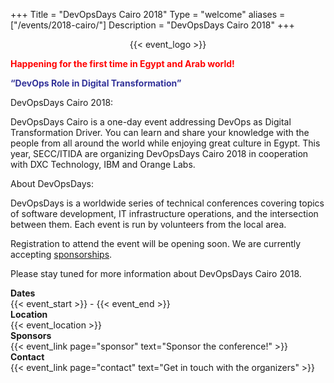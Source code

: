 +++
Title = "DevOpsDays Cairo 2018"
Type = "welcome"
aliases = ["/events/2018-cairo/"]
Description = "DevOpsDays Cairo 2018"
+++

<div style="text-align:center;">
  {{< event_logo >}}
</div>
  
<div>
<p><span style="color: #ff0000;"><strong>Happening for the first time in Egypt and Arab world!</strong></span></p>
<p><span style="color: #333399;"><strong>&ldquo;DevOps Role in Digital Transformation&rdquo;</strong></span></p>

<p>DevOpsDays Cairo 2018:</p>
<p>DevOpsDays Cairo is a one-day event addressing DevOps as Digital Transformation Driver. You can learn and share your knowledge with the people from all around the world while enjoying great culture in Egypt. This year, SECC/ITIDA are organizing DevOpsDays Cairo 2018 in cooperation with DXC Technology, IBM and Orange Labs.</p>
<p>About DevOpsDays:</p>
<p>DevOpsDays is a worldwide series of technical conferences covering topics of software development, IT infrastructure operations, and the intersection between them. Each event is run by volunteers from the local area.</p>

<p>Registration to attend the event will be opening soon. We are currently accepting <a href="https://www.devopsdays.org/events/2018-cairo/sponsor/">sponsorships</a>.</p>
<p>Please stay tuned for more information about DevOpsDays Cairo 2018.</p>
  
</div>

<div class = "row">
  <div class = "col-md-2">
    <strong>Dates</strong>
  </div>
  <div class = "col-md-8">
    {{< event_start >}} - {{< event_end >}}
  </div>
</div>

<div class = "row">
  <div class = "col-md-2">
    <strong>Location</strong>
  </div>
  <div class = "col-md-8">
    {{< event_location >}}
  </div>
</div>

<!-- <div class = "row">
  <div class = "col-md-2">
    <strong>Register</strong>
  </div>
  <div class = "col-md-8">
    {{< event_link page="registration" text="Register to attend the conference!" >}}
  </div>
</div> -->

<!-- <div class = "row">
  <div class = "col-md-2">
    <strong>Propose</strong>
  </div>
  <div class = "col-md-8">
    {{< event_link page="propose" text="Propose a talk!" >}}
  </div>
</div> -->

<!-- <div class = "row">
  <div class = "col-md-2">
    <strong>Program</strong>
  </div>
  <div class = "col-md-8">
    View the {{< event_link page="program" text="program." >}}
  </div>
</div> -->

<!-- <div class = "row">
  <div class = "col-md-2">
    <strong>Speakers</strong>
  </div>
  <div class = "col-md-8">
    Check out the {{< event_link page="speakers" text="speakers!" >}}
  </div>
</div> -->

<div class = "row">
  <div class = "col-md-2">
    <strong>Sponsors</strong>
  </div>
  <div class = "col-md-8">
    {{< event_link page="sponsor" text="Sponsor the conference!" >}}
  </div>
</div>

<div class = "row">
  <div class = "col-md-2">
    <strong>Contact</strong>
  </div>
  <div class = "col-md-8">
    {{< event_link page="contact" text="Get in touch with the organizers" >}}
  </div>
</div>

<!-- Uncomment if you added your city twitter name -->
<!--
{{< event_twitter >}}
-->
